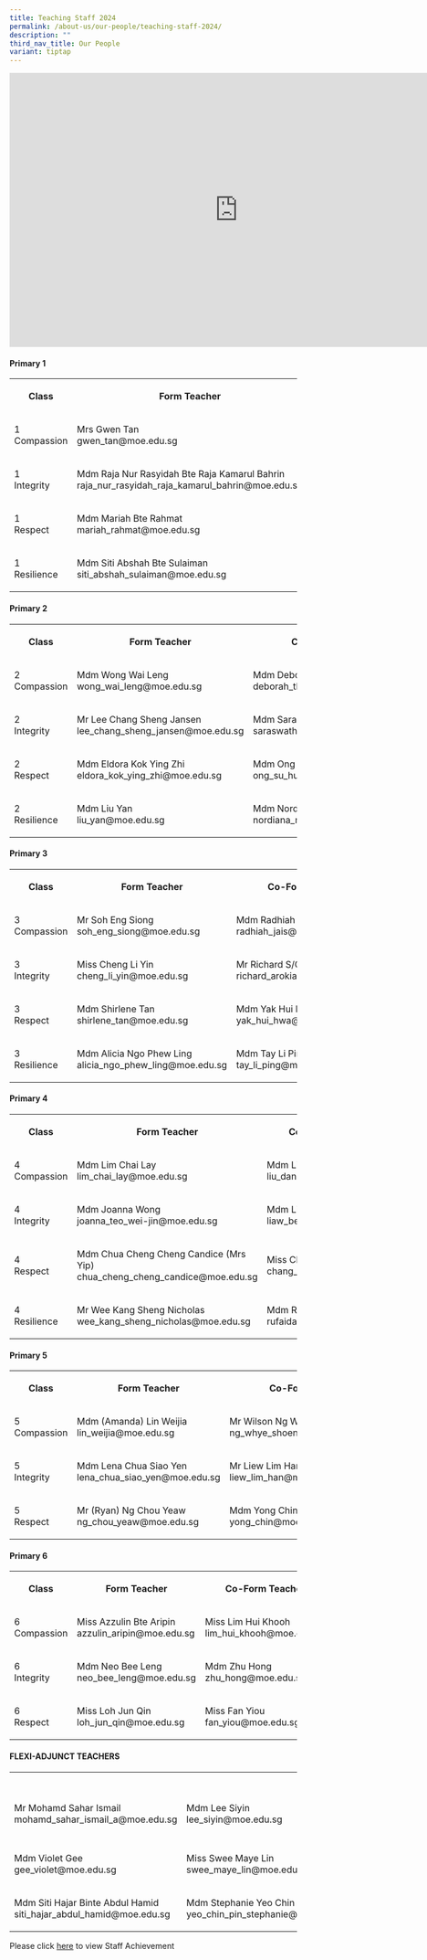 ```yaml
---
title: Teaching Staff 2024
permalink: /about-us/our-people/teaching-staff-2024/
description: ""
third_nav_title: Our People
variant: tiptap
---
```

<div class="iframe-wrapper">
<iframe height="480" width="800" allowfullscreen="true" frameborder="0" src="https://docs.google.com/presentation/d/e/2PACX-1vRWp0S1jsK3BE-OXvwOAUd_44LqfQZ8DVU8gCJoAhUwdqZ5yyJKF4Gh4CipF6I20wjIPzo8GiFQSkgF/embed?start=false&amp;loop=false&amp;delayms=3000"></iframe>
</div>
<h4><strong>Primary 1</strong></h4>
<table style="minWidth: 100px">
<colgroup>
<col>
<col>
<col>
<col>
</colgroup>
<tbody>
<tr>
<th rowspan="1" colspan="1">
<p>Class</p>
</th>
<th rowspan="1" colspan="1">
<p>Form Teacher</p>
</th>
<th rowspan="1" colspan="1">
<p>Co-Form Teacher</p>
</th>
<th rowspan="1" colspan="1">
<p>Co-Form Teacher</p>
</th>
</tr>
<tr>
<td rowspan="1" colspan="1">
<p>1
<br>Compassion</p>
</td>
<td rowspan="1" colspan="1">
<p>Mrs Gwen Tan
<br>gwen_tan@moe.edu.sg</p>
</td>
<td rowspan="1" colspan="1">
<p>Mdm Junaidah Bte Senor
<br>junaidah_senor@moe.edu.sg</p>
</td>
<td rowspan="1" colspan="1">
<p>Mrs Hesheam Hashim
<br>hesheam_hashim@moe.edu.sg</p>
</td>
</tr>
<tr>
<td rowspan="1" colspan="1">
<p>1
<br>Integrity</p>
</td>
<td rowspan="1" colspan="1">
<p>Mdm Raja Nur Rasyidah Bte Raja Kamarul Bahrin
<br>raja_nur_rasyidah_raja_kamarul_bahrin@moe.edu.sg</p>
</td>
<td rowspan="1" colspan="1">
<p>Mdm Hafizah Beevi binti Abdul Basit
<br>hafizah_beevi_abdul_basit@moe.edu.sg</p>
</td>
<td rowspan="1" colspan="1">
<p></p>
</td>
</tr>
<tr>
<td rowspan="1" colspan="1">
<p>1
<br>Respect</p>
</td>
<td rowspan="1" colspan="1">
<p>Mdm Mariah Bte Rahmat
<br>mariah_rahmat@moe.edu.sg</p>
</td>
<td rowspan="1" colspan="1">
<p>Mdm Noorasmaedah Bte Ahmad
<br>noorasmaedah_ahmad@moe.edu.sg</p>
</td>
<td rowspan="1" colspan="1">
<p>Miss Goh Chow Thye
<br>goh_chow_thye@moe.edu.sg</p>
</td>
</tr>
<tr>
<td rowspan="1" colspan="1">
<p>1
<br>Resilience</p>
</td>
<td rowspan="1" colspan="1">
<p>Mdm Siti Abshah Bte Sulaiman
<br>siti_abshah_sulaiman@moe.edu.sg</p>
</td>
<td rowspan="1" colspan="1">
<p>Miss Andrea Lee
<br>lee_qing_andrea@moe.edu.sg</p>
</td>
<td rowspan="1" colspan="1">
<p>Mdm Sarimah Bte Mohd Noor
<br>sarimah_mohamad_noor@moe.edu.sg</p>
</td>
</tr>
</tbody>
</table>
<h4><strong>Primary 2</strong></h4>
<table style="minWidth: 100px">
<colgroup>
<col>
<col>
<col>
<col>
</colgroup>
<tbody>
<tr>
<th rowspan="1" colspan="1">
<p>Class</p>
</th>
<th rowspan="1" colspan="1">
<p>Form Teacher</p>
</th>
<th rowspan="1" colspan="1">
<p>Co-Form Teacher</p>
</th>
<th rowspan="1" colspan="1">
<p>Co-Form Teacher</p>
</th>
</tr>
<tr>
<td rowspan="1" colspan="1">
<p>2
<br>Compassion</p>
</td>
<td rowspan="1" colspan="1">
<p>Mdm Wong Wai Leng
<br>wong_wai_leng@moe.edu.sg</p>
</td>
<td rowspan="1" colspan="1">
<p>Mdm Deborah Tham Lai Mei
<br>deborah_tham_lai_mei@moe.edu.sg</p>
</td>
<td rowspan="1" colspan="1">
<p>Mdm Adelene Tan Tse Hui
<br>tan_tse_hui_adelene@moe.edu.sg</p>
</td>
</tr>
<tr>
<td rowspan="1" colspan="1">
<p>2
<br>Integrity</p>
</td>
<td rowspan="1" colspan="1">
<p>Mr Lee Chang Sheng Jansen lee_chang_sheng_jansen@moe.edu.sg</p>
</td>
<td rowspan="1" colspan="1">
<p>Mdm Saraswathi D/O Valliappan
<br>saraswathi_valliappan@moe.edu.sg
<br>
</p>
</td>
<td rowspan="1" colspan="1">
<p>Mdm Ernie Bte Jumat
<br>ernie_jumat@moe.edu.sg</p>
</td>
</tr>
<tr>
<td rowspan="1" colspan="1">
<p>2
<br>Respect</p>
</td>
<td rowspan="1" colspan="1">
<p>Mdm Eldora Kok Ying Zhi
<br>eldora_kok_ying_zhi@moe.edu.sg</p>
</td>
<td rowspan="1" colspan="1">
<p>Mdm Ong Su Hui
<br>ong_su_hui@moe.edu.sg</p>
</td>
<td rowspan="1" colspan="1">
<p>Mdm Sri Rahayu Bte Mohd Amin
<br>sri_rahayu_mohamed_amin@moe.edu.sg</p>
</td>
</tr>
<tr>
<td rowspan="1" colspan="1">
<p>2
<br>Resilience</p>
</td>
<td rowspan="1" colspan="1">
<p>Mdm Liu Yan
<br>liu_yan@moe.edu.sg</p>
</td>
<td rowspan="1" colspan="1">
<p>Mdm Nordiana Bte Mohd Rashid
<br>nordiana_mohd_rashid@moe.edu.sg</p>
</td>
<td rowspan="1" colspan="1">
<p>Mdm Chia Lee Eng
<br>chia_lee_eng@moe.edu.sg</p>
</td>
</tr>
</tbody>
</table>
<h4><strong>Primary 3</strong></h4>
<table style="minWidth: 75px">
<colgroup>
<col>
<col>
<col>
</colgroup>
<tbody>
<tr>
<th rowspan="1" colspan="1">
<p>Class</p>
</th>
<th rowspan="1" colspan="1">
<p>Form Teacher</p>
</th>
<th rowspan="1" colspan="1">
<p>Co-Form Teacher</p>
</th>
</tr>
<tr>
<td rowspan="1" colspan="1">
<p>3
<br>Compassion</p>
</td>
<td rowspan="1" colspan="1">
<p>Mr Soh Eng Siong
<br>soh_eng_siong@moe.edu.sg</p>
</td>
<td rowspan="1" colspan="1">
<p>Mdm Radhiah Bte Jais
<br>radhiah_jais@moe.edu.sg</p>
</td>
</tr>
<tr>
<td rowspan="1" colspan="1">
<p>3
<br>Integrity</p>
</td>
<td rowspan="1" colspan="1">
<p>Miss Cheng Li Yin
<br>cheng_li_yin@moe.edu.sg</p>
</td>
<td rowspan="1" colspan="1">
<p>Mr Richard S/O Arokiasamy
<br>richard_arokiasamy@moe.edu.sg</p>
</td>
</tr>
<tr>
<td rowspan="1" colspan="1">
<p>3
<br>Respect</p>
</td>
<td rowspan="1" colspan="1">
<p>Mdm Shirlene Tan
<br>shirlene_tan@moe.edu.sg</p>
</td>
<td rowspan="1" colspan="1">
<p>Mdm Yak Hui Hwa (Seetoh)
<br>yak_hui_hwa@moe.edu.sg</p>
</td>
</tr>
<tr>
<td rowspan="1" colspan="1">
<p>3
<br>Resilience</p>
</td>
<td rowspan="1" colspan="1">
<p>Mdm Alicia Ngo Phew Ling
<br>alicia_ngo_phew_ling@moe.edu.sg</p>
</td>
<td rowspan="1" colspan="1">
<p>Mdm Tay Li Ping
<br>tay_li_ping@moe.edu.sg</p>
</td>
</tr>
</tbody>
</table>
<h4><strong>Primary 4</strong></h4>
<table style="minWidth: 75px">
<colgroup>
<col>
<col>
<col>
</colgroup>
<tbody>
<tr>
<th rowspan="1" colspan="1">
<p>Class</p>
</th>
<th rowspan="1" colspan="1">
<p>Form Teacher</p>
</th>
<th rowspan="1" colspan="1">
<p>Co-Form Teacher</p>
</th>
</tr>
<tr>
<td rowspan="1" colspan="1">
<p>4
<br>Compassion</p>
</td>
<td rowspan="1" colspan="1">
<p>Mdm Lim Chai Lay
<br>lim_chai_lay@moe.edu.sg</p>
</td>
<td rowspan="1" colspan="1">
<p>Mdm Liu Dan
<br>liu_dan@moe.edu.sg</p>
</td>
</tr>
<tr>
<td rowspan="1" colspan="1">
<p>4
<br>Integrity</p>
</td>
<td rowspan="1" colspan="1">
<p>Mdm Joanna Wong
<br>joanna_teo_wei-jin@moe.edu.sg</p>
</td>
<td rowspan="1" colspan="1">
<p>Mdm Liaw Bee Ling (Valerie)
<br>liaw_bee_ling@moe.edu.sg</p>
</td>
</tr>
<tr>
<td rowspan="1" colspan="1">
<p>4
<br>Respect</p>
</td>
<td rowspan="1" colspan="1">
<p>Mdm Chua Cheng Cheng Candice (Mrs Yip)
<br>chua_cheng_cheng_candice@moe.edu.sg</p>
</td>
<td rowspan="1" colspan="1">
<p>Miss Chang Si Ying
<br>chang_si_ying@moe.edu.sg</p>
</td>
</tr>
<tr>
<td rowspan="1" colspan="1">
<p>4
<br>Resilience</p>
</td>
<td rowspan="1" colspan="1">
<p>Mr Wee Kang Sheng Nicholas
<br>wee_kang_sheng_nicholas@moe.edu.sg</p>
</td>
<td rowspan="1" colspan="1">
<p>Mdm Rufaidah Bte Ismail
<br>rufaidah_ismail@moe.edu.sg</p>
</td>
</tr>
</tbody>
</table>
<h4><strong>Primary 5</strong></h4>
<table style="minWidth: 75px">
<colgroup>
<col>
<col>
<col>
</colgroup>
<tbody>
<tr>
<th rowspan="1" colspan="1">
<p>Class</p>
</th>
<th rowspan="1" colspan="1">
<p>Form Teacher</p>
</th>
<th rowspan="1" colspan="1">
<p>Co-Form Teacher</p>
</th>
</tr>
<tr>
<td rowspan="1" colspan="1">
<p>5
<br>Compassion</p>
</td>
<td rowspan="1" colspan="1">
<p>Mdm (Amanda) Lin Weijia
<br>lin_weijia@moe.edu.sg</p>
</td>
<td rowspan="1" colspan="1">
<p>Mr Wilson Ng Whye Shoen
<br>ng_whye_shoen_wilson@moe.edu.sg</p>
</td>
</tr>
<tr>
<td rowspan="1" colspan="1">
<p>5
<br>Integrity</p>
</td>
<td rowspan="1" colspan="1">
<p>Mdm Lena Chua Siao Yen
<br>lena_chua_siao_yen@moe.edu.sg</p>
</td>
<td rowspan="1" colspan="1">
<p>Mr Liew Lim Han
<br>liew_lim_han@moe.edu.sg</p>
</td>
</tr>
<tr>
<td rowspan="1" colspan="1">
<p>5
<br>Respect</p>
</td>
<td rowspan="1" colspan="1">
<p>Mr (Ryan) Ng Chou Yeaw
<br>ng_chou_yeaw@moe.edu.sg</p>
</td>
<td rowspan="1" colspan="1">
<p>Mdm Yong Chin
<br>yong_chin@moe.edu.sg</p>
</td>
</tr>
</tbody>
</table>
<h4><strong>Primary 6</strong></h4>
<table style="minWidth: 75px">
<colgroup>
<col>
<col>
<col>
</colgroup>
<tbody>
<tr>
<th rowspan="1" colspan="1">
<p>Class</p>
</th>
<th rowspan="1" colspan="1">
<p>Form Teacher</p>
</th>
<th rowspan="1" colspan="1">
<p>Co-Form Teacher</p>
</th>
</tr>
<tr>
<td rowspan="1" colspan="1">
<p>6
<br>Compassion</p>
</td>
<td rowspan="1" colspan="1">
<p>Miss Azzulin Bte Aripin
<br>azzulin_aripin@moe.edu.sg</p>
</td>
<td rowspan="1" colspan="1">
<p>Miss Lim Hui Khooh
<br>lim_hui_khooh@moe.edu.sg</p>
</td>
</tr>
<tr>
<td rowspan="1" colspan="1">
<p>6
<br>Integrity</p>
</td>
<td rowspan="1" colspan="1">
<p>Mdm Neo Bee Leng
<br>neo_bee_leng@moe.edu.sg</p>
</td>
<td rowspan="1" colspan="1">
<p>Mdm Zhu Hong
<br>zhu_hong@moe.edu.sg</p>
</td>
</tr>
<tr>
<td rowspan="1" colspan="1">
<p>6
<br>Respect</p>
</td>
<td rowspan="1" colspan="1">
<p>Miss Loh Jun Qin
<br>loh_jun_qin@moe.edu.sg</p>
</td>
<td rowspan="1" colspan="1">
<p>Miss Fan Yiou
<br>fan_yiou@moe.edu.sg</p>
</td>
</tr>
</tbody>
</table>
<h4><strong>FLEXI-ADJUNCT TEACHERS</strong></h4>
<table style="minWidth: 100px">
<colgroup>
<col>
<col>
<col>
<col>
</colgroup>
<tbody>
<tr>
<th rowspan="1" colspan="1">
<p></p>
</th>
<th rowspan="1" colspan="1">
<p></p>
</th>
<th rowspan="1" colspan="1">
<p></p>
</th>
<th rowspan="1" colspan="1">
<p></p>
</th>
</tr>
<tr>
<td rowspan="1" colspan="1">
<p>Mr Mohamd Sahar Ismail
<br>mohamd_sahar_ismail_a@moe.edu.sg</p>
</td>
<td rowspan="1" colspan="1">
<p>Mdm Lee Siyin
<br>lee_siyin@moe.edu.sg</p>
</td>
<td rowspan="1" colspan="1">
<p>Mdm Ong Wee Fern (Jermaine)
<br>ong_wee_fern@moe.edu.sg</p>
</td>
<td rowspan="1" colspan="1">
<p>Mdm Tan Ai Fang
<br>tan_ai_fang@moe.edu.sg</p>
</td>
</tr>
<tr>
<td rowspan="1" colspan="1">
<p>Mdm Violet Gee
<br>gee_violet@moe.edu.sg</p>
</td>
<td rowspan="1" colspan="1">
<p>Miss Swee Maye Lin
<br>swee_maye_lin@moe.edu.sg</p>
</td>
<td rowspan="1" colspan="1">
<p>Mdm Nazli Binti Mat Ali
<br>nazli_mat_ali@moe.edu.sg</p>
</td>
<td rowspan="1" colspan="1">
<p>Mr Abdul Rashid Bin Ismail
<br>abdul_rashid_ismail@moe.edu.sg</p>
</td>
</tr>
<tr>
<td rowspan="1" colspan="1">
<p>Mdm Siti Hajar Binte Abdul Hamid
<br>siti_hajar_abdul_hamid@moe.edu.sg</p>
</td>
<td rowspan="1" colspan="1">
<p>Mdm Stephanie Yeo Chin Pin
<br>yeo_chin_pin_stephanie@moe.edu.sg</p>
</td>
<td rowspan="1" colspan="1">
<p></p>
</td>
<td rowspan="1" colspan="1">
<p></p>
</td>
</tr>
</tbody>
</table>
<p>Please click <a href="/Staff-Achievements/" rel="noopener noreferrer nofollow" target="_blank">here</a> to
view Staff Achievement</p>